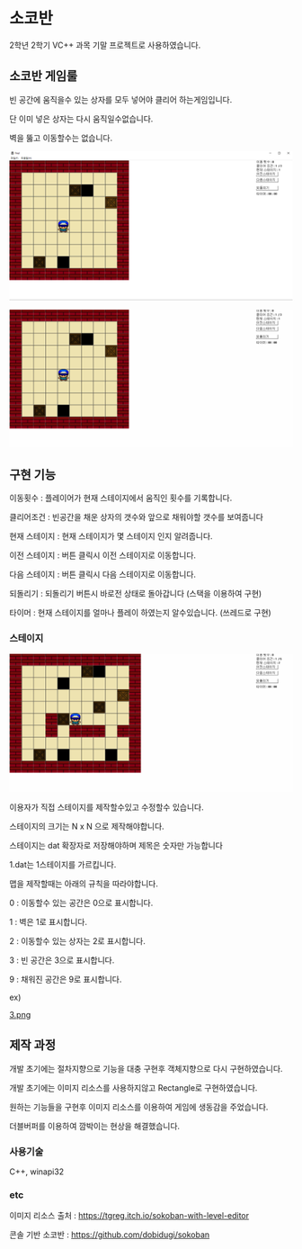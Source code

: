 # 소코반
2학년 2학기 VC++ 과목 기말 프로젝트로 사용하였습니다.

## 소코반 게임룰

빈 공간에 움직을수 있는 상자를 모두 넣어야 클리어 하는게임입니다.

단 이미 넣은 상자는 다시 움직일수없습니다.

벽을 뚫고 이동할수는 없습니다.

![1.png](./gitimg/1.png)

![2.gif](./gitimg/2.gif)



## 구현 기능

이동횟수 : 플레이어가 현재 스테이지에서 움직인 횟수를 기록합니다.

클리어조건 : 빈공간을 채운 상자의 갯수와 앞으로 채워야할 갯수를 보여줍니다

현재 스테이지 : 현재 스테이지가 몇 스테이지 인지 알려줍니다.

이전 스테이지 : 버튼 클릭시 이전 스테이지로 이동합니다.

다음 스테이지 : 버튼 클릭시 다음 스테이지로 이동합니다.

되돌리기 : 되돌리기 버튼시 바로전 상태로 돌아갑니다 (스택을 이용하여 구현)

타이머 : 현재  스테이지를 얼마나 플레이 하였는지 알수있습니다. (쓰레드로 구현)




### 스테이지

![4.gif](./gitimg/4.gif)


이용자가 직접 스테이지를 제작할수있고 수정할수 있습니다.

스테이지의 크기는 N x N 으로 제작해야합니다.

스테이지는 dat 확장자로 저장해야하며 제목은 숫자만 가능합니다

1.dat는 1스테이지를 가르킵니다.


맵을 제작할때는 아래의 규칙을 따라야합니다.

0 : 이동할수 있는 공간은 0으로 표시합니다.

1 : 벽은 1로 표시합니다.

2 : 이동할수 있는 상자는 2로 표시합니다.

3 : 빈 공간은 3으로 표시합니다.

9 : 채워진 공간은 9로 표시합니다.

ex)

[3.png](./gitimg/3-1.png)

## 제작 과정

개발 초기에는 절차지향으로 기능을 대충 구현후 객체지향으로 다시 구현하였습니다.

개발 초기에는 이미지 리소스를 사용하지않고 Rectangle로 구현하였습니다.

원하는 기능들을 구현후 이미지 리소스를 이용하여 게임에 생동감을 주었습니다.

더블버퍼를 이용하여 깜박이는 현상을 해결했습니다.



###  사용기술
C++, winapi32


### etc

이미지 리소스 출처 : https://tgreg.itch.io/sokoban-with-level-editor

콘솔 기반 소코반 : https://github.com/dobidugi/sokoban
